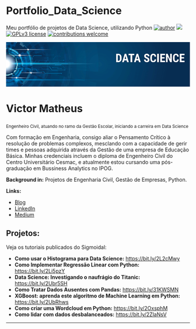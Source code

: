 # Portfolio_Data_Science
Meu portfólio de projetos de Data Science, utilizando Python
[![author](https://img.shields.io/badge/author-carlosfab-red.svg)](https://www.linkedin.com/in/carlosfab) [![](https://img.shields.io/badge/python-3.7+-blue.svg)](https://www.python.org/downloads/release/python-365/) [![GPLv3 license](https://img.shields.io/badge/License-GPLv3-blue.svg)](http://perso.crans.org/besson/LICENSE.html) [![contributions welcome](https://img.shields.io/badge/contributions-welcome-brightgreen.svg?style=flat)](https://github.com/carlosfab/data_science/issues)

<p align="center">
  <img src="banner.png" >
</p>

# Victor Matheus
<sub>Engenheiro Civil, atuando no ramo da Gestão Escolar, iniciando a carreira em Data Science</sub>

Com formação em Engenharia, consigo aliar o Pensamento Crítico à resolução de problemas complexos, mesclando com a capacidade de gerir times e pessoas adquirida através da Gestão de uma empresa de Educação Básica.
Minhas credenciais incluem o diploma de Engenheiro Civil do Centro Universitário Cesmac, e atualmente estou cursando uma pós-graduação em Bussiness Analytics no IPOG.

**Background in:** Projetos de Engenharia Civil, Gestão de Empresas, Python.

**Links:**
* [Blog](http://sigmoidal.ai)
* [LinkedIn](https://www.linkedin.com/in/victor-matheus-farias-94a444140)
* [Medium](https://www.medium.com)


## Projetos:
Veja os tutoriais publicados do Sigmoidal:

* **Como usar o Histograma para Data Science:** https://bit.ly/2L2cMwy
* **Como Implementar Regressão Linear com Python:** https://bit.ly/2Li5pzY
* **Data Science: Investigando o naufrágio do Titanic:** https://bit.ly/2Ubr5SH
* **Como Tratar Dados Ausentes com Pandas:** https://bit.ly/31KWSMN
* **XGBoost: aprenda este algoritmo de Machine Learning em Python:** https://bit.ly/2UbRhws
* **Como criar uma Wordcloud em Python:** https://bit.ly/2OxsphM
* **Como lidar com dados desbalanceados:** https://bit.ly/2ZlaNsV

---
